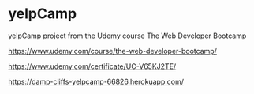 # yelpCamp

yelpCamp project from the Udemy course The Web Developer Bootcamp

https://www.udemy.com/course/the-web-developer-bootcamp/

https://www.udemy.com/certificate/UC-V65KJ2TE/

https://damp-cliffs-yelpcamp-66826.herokuapp.com/
